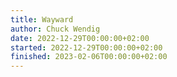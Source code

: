 ```yaml
---
title: Wayward
author: Chuck Wendig
date: 2022-12-29T00:00:00+02:00
started: 2022-12-29T00:00:00+02:00
finished: 2023-02-06T00:00:00+02:00
---
```

